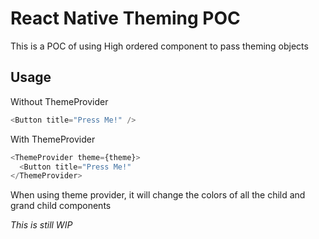 # React Native Theming POC

This is a POC of using High ordered component to pass theming objects

## Usage

Without ThemeProvider
```js
<Button title="Press Me!" />
```

With ThemeProvider

```js
<ThemeProvider theme={theme}>
  <Button title="Press Me!"
</ThemeProvider>
```

When using theme provider, it will change the colors of all the child and grand child components

*This is still WIP*
